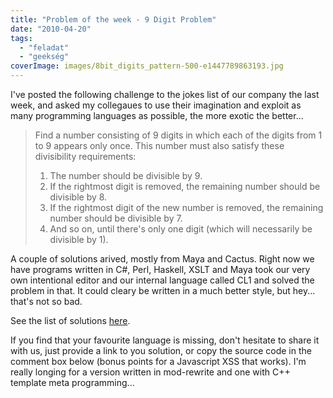 ```yaml
---
title: "Problem of the week - 9 Digit Problem"
date: "2010-04-20"
tags: 
  - "feladat"
  - "geekség"
coverImage: images/8bit_digits_pattern-500-e1447789863193.jpg
---
```


I've posted the following challenge to the jokes list of our company the last week, and asked my collegaues to use their imagination and exploit as many programming languages as possible, the more exotic the better...

> Find a number consisting of 9 digits in which each of the digits from 1 to 9 appears only once. This number must also satisfy these divisibility requirements:
> 
> 1. The number should be divisible by 9.
> 2. If the rightmost digit is removed, the remaining number should be divisible by 8.
> 3. If the rightmost digit of the new number is removed, the remaining number should be divisible by 7.
> 4. And so on, until there's only one digit (which will necessarily be divisible by 1).

A couple of solutions arived, mostly from Maya and Cactus. Right now we have programs written in C#, Perl, Haskell, XSLT and Maya took our very own intentional editor and our internal language called CL1 and solved the problem in that. It could cleary be written in a much better style, but hey... that's not so bad.

See the list of solutions [here](https://github.com/encse/ninedigitproblem).

If you find that your favourite language is missing, don't hesitate to share it with us, just provide a link to you solution, or copy the source code in the comment box below (bonus points for a Javascript XSS that works). I'm really longing for a version written in mod-rewrite and one with C++ template meta programming...
